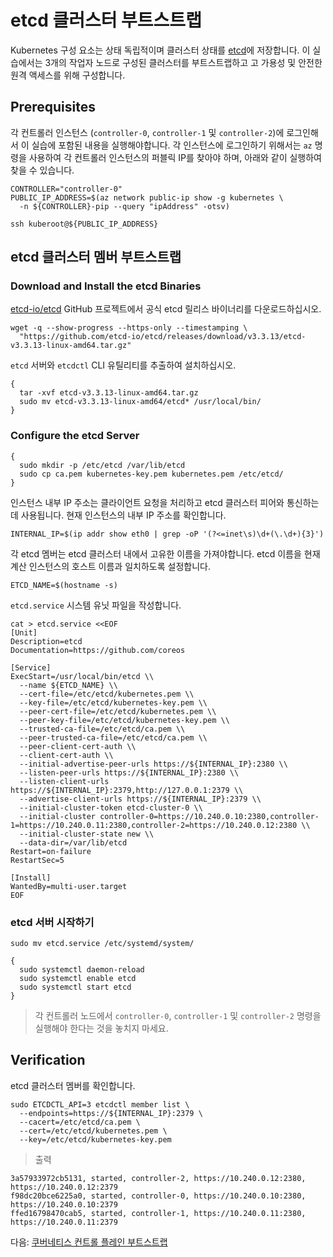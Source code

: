 # etcd 클러스터 부트스트랩

Kubernetes 구성 요소는 상태 독립적이며 클러스터 상태를 [etcd](https://github.com/etcd-io/etcd)에 저장합니다. 이 실습에서는 3개의 작업자 노드로 구성된 클러스터를 부트스트랩하고 고 가용성 및 안전한 원격 액세스를 위해 구성합니다.

## Prerequisites

각 컨트롤러 인스턴스 (`controller-0`, `controller-1` 및 `controller-2`)에 로그인해서 이 실습에 포함된 내용을 실행해야합니다. 각 인스턴스에 로그인하기 위해서는 `az` 명령을 사용하여 각 컨트롤러 인스턴스의 퍼블릭 IP를 찾아야 하며, 아래와 같이 실행하여 찾을 수 있습니다.

```shell
CONTROLLER="controller-0"
PUBLIC_IP_ADDRESS=$(az network public-ip show -g kubernetes \
  -n ${CONTROLLER}-pip --query "ipAddress" -otsv)

ssh kuberoot@${PUBLIC_IP_ADDRESS}
```

## etcd 클러스터 멤버 부트스트랩

### Download and Install the etcd Binaries

[etcd-io/etcd](https://github.com/etcd-io/etcd) GitHub 프로젝트에서 공식 etcd 릴리스 바이너리를 다운로드하십시오.

```shell
wget -q --show-progress --https-only --timestamping \
  "https://github.com/etcd-io/etcd/releases/download/v3.3.13/etcd-v3.3.13-linux-amd64.tar.gz"
```

`etcd` 서버와 `etcdctl` CLI 유틸리티를 추출하여 설치하십시오.

```shell
{
  tar -xvf etcd-v3.3.13-linux-amd64.tar.gz
  sudo mv etcd-v3.3.13-linux-amd64/etcd* /usr/local/bin/
}
```

### Configure the etcd Server

```shell
{
  sudo mkdir -p /etc/etcd /var/lib/etcd
  sudo cp ca.pem kubernetes-key.pem kubernetes.pem /etc/etcd/
}
```

인스턴스 내부 IP 주소는 클라이언트 요청을 처리하고 etcd 클러스터 피어와 통신하는 데 사용됩니다. 현재 인스턴스의 내부 IP 주소를 확인합니다.

```shell
INTERNAL_IP=$(ip addr show eth0 | grep -oP '(?<=inet\s)\d+(\.\d+){3}')
```

각 etcd 멤버는 etcd 클러스터 내에서 고유한 이름을 가져야합니다. etcd 이름을 현재 계산 인스턴스의 호스트 이름과 일치하도록 설정합니다.

```shell
ETCD_NAME=$(hostname -s)
```

`etcd.service` 시스템 유닛 파일을 작성합니다.

```shell
cat > etcd.service <<EOF
[Unit]
Description=etcd
Documentation=https://github.com/coreos

[Service]
ExecStart=/usr/local/bin/etcd \\
  --name ${ETCD_NAME} \\
  --cert-file=/etc/etcd/kubernetes.pem \\
  --key-file=/etc/etcd/kubernetes-key.pem \\
  --peer-cert-file=/etc/etcd/kubernetes.pem \\
  --peer-key-file=/etc/etcd/kubernetes-key.pem \\
  --trusted-ca-file=/etc/etcd/ca.pem \\
  --peer-trusted-ca-file=/etc/etcd/ca.pem \\
  --peer-client-cert-auth \\
  --client-cert-auth \\
  --initial-advertise-peer-urls https://${INTERNAL_IP}:2380 \\
  --listen-peer-urls https://${INTERNAL_IP}:2380 \\
  --listen-client-urls https://${INTERNAL_IP}:2379,http://127.0.0.1:2379 \\
  --advertise-client-urls https://${INTERNAL_IP}:2379 \\
  --initial-cluster-token etcd-cluster-0 \\
  --initial-cluster controller-0=https://10.240.0.10:2380,controller-1=https://10.240.0.11:2380,controller-2=https://10.240.0.12:2380 \\
  --initial-cluster-state new \\
  --data-dir=/var/lib/etcd
Restart=on-failure
RestartSec=5

[Install]
WantedBy=multi-user.target
EOF
```

### etcd 서버 시작하기

```shell
sudo mv etcd.service /etc/systemd/system/
```

```shell
{
  sudo systemctl daemon-reload
  sudo systemctl enable etcd
  sudo systemctl start etcd
}
```

> 각 컨트롤러 노드에서 `controller-0`, `controller-1` 및 `controller-2` 명령을 실행해야 한다는 것을 놓치지 마세요.

## Verification

etcd 클러스터 멤버를 확인합니다.

```shell
sudo ETCDCTL_API=3 etcdctl member list \
  --endpoints=https://${INTERNAL_IP}:2379 \
  --cacert=/etc/etcd/ca.pem \
  --cert=/etc/etcd/kubernetes.pem \
  --key=/etc/etcd/kubernetes-key.pem
```

> 출력

```shell
3a57933972cb5131, started, controller-2, https://10.240.0.12:2380, https://10.240.0.12:2379
f98dc20bce6225a0, started, controller-0, https://10.240.0.10:2380, https://10.240.0.10:2379
ffed16798470cab5, started, controller-1, https://10.240.0.11:2380, https://10.240.0.11:2379
```

다음: [쿠버네티스 컨트롤 플레인 부트스트랩](08-bootstrapping-kubernetes-controllers.md)
